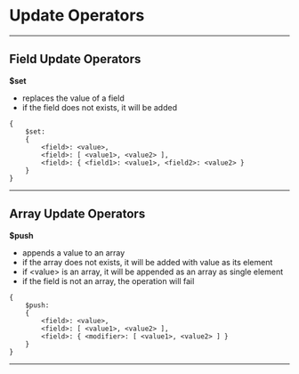 # Update Operators

---

## Field Update Operators

**$set**

- replaces the value of a field
- if the field does not exists, it will be added

```mongodb
{
    $set:
    {
        <field>: <value>,
        <field>: [ <value1>, <value2> ],
        <field>: { <field1>: <value1>, <field2>: <value2> }
    }
}
```

---

## Array Update Operators

**$push**

- appends a value to an array
- if the array does not exists, it will be added with value as its element
- if \<value> is an array, it will be appended as an array as single element
- if the field is not an array, the operation will fail

```mongodb
{
    $push:
    {
        <field>: <value>,
        <field>: [ <value1>, <value2> ],
        <field>: { <modifier>: [ <value1>, <value2> ] }
    }
}
```

---
